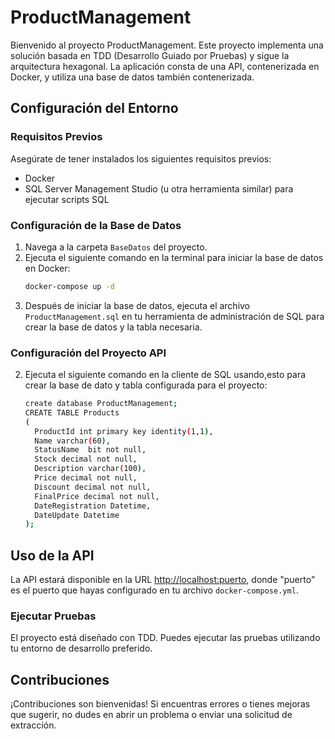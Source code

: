 # ProductManagement

Bienvenido al proyecto ProductManagement. Este proyecto implementa una solución basada en TDD (Desarrollo Guiado por Pruebas) y sigue la arquitectura hexagonal. La aplicación consta de una API, contenerizada en Docker, y utiliza una base de datos también contenerizada.

## Configuración del Entorno

### Requisitos Previos
Asegúrate de tener instalados los siguientes requisitos previos:
- Docker
- SQL Server Management Studio (u otra herramienta similar) para ejecutar scripts SQL

### Configuración de la Base de Datos
1. Navega a la carpeta `BaseDatos` del proyecto.
2. Ejecuta el siguiente comando en la terminal para iniciar la base de datos en Docker:
    ```bash
    docker-compose up -d
    ```
3. Después de iniciar la base de datos, ejecuta el archivo `ProductManagement.sql` en tu herramienta de administración de SQL para crear la base de datos y la tabla necesaria.

### Configuración del Proyecto API
2. Ejecuta el siguiente comando en la cliente de SQL usando,esto para crear la base de dato y tabla configurada para el proyecto:
    ```bash
    create database ProductManagement;
    CREATE TABLE Products
    (
      ProductId int primary key identity(1,1),
      Name varchar(60),
      StatusName  bit not null,
      Stock decimal not null,
      Description varchar(100),
      Price decimal not null,
      Discount decimal not null,
      FinalPrice decimal not null,
      DateRegistration Datetime,
      DateUpdate Datetime
    );
    ```

## Uso de la API
La API estará disponible en la URL [http://localhost:puerto](http://localhost:puerto), donde "puerto" es el puerto que hayas configurado en tu archivo `docker-compose.yml`.

### Ejecutar Pruebas
El proyecto está diseñado con TDD. Puedes ejecutar las pruebas utilizando tu entorno de desarrollo preferido.

## Contribuciones
¡Contribuciones son bienvenidas! Si encuentras errores o tienes mejoras que sugerir, no dudes en abrir un problema o enviar una solicitud de extracción.
